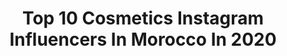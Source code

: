 ---
title: Top 10 Cosmetics Instagram Influencers In Morocco In 2020
description: >-
  Find top cosmetics Instagram influencers in Morocco in 2020. Most popular hashtags: #makeup #fashion #instagood #morocco.
platform: Instagram
profiles:
  - username: "barbaraders"
    fullname: >-
      Lifestyle Content Creator
    location: "Morocco"
    followers: 36860
    engagement: 217
    commentsToLikes: 0.039493
    avatar: "https://scontent-ams4-1.cdninstagram.com/v/t51.2885-19/s320x320/87708461_2981954918534072_5668814681293193216_n.jpg?_nc_ht=scontent-ams4-1.cdninstagram.com&_nc_ohc=NgwPu92zlZYAX9nQU5-&oh=bc6e3a0aac1f290fa8c19b2542e519e8&oe=5EB890BB"
    verified: false
    hashtags: "#creative, #authenticlovepresets, #girltraveling, #portrait"
  - username: "salwa.jd"
    fullname: >-
      Salwa JD🇲🇦'Official
    location: "Morocco"
    followers: 93053
    engagement: 201
    commentsToLikes: 0.018135
    avatar: "https://scontent-lhr8-1.cdninstagram.com/v/t51.2885-19/s320x320/92569458_624669531716840_3654520327079198720_n.jpg?_nc_ht=scontent-lhr8-1.cdninstagram.com&_nc_ohc=XujMIek_ooYAX8PAYkn&oh=80e30430fb488753859241540f495787&oe=5EBB7B53"
    verified: false
    hashtags: "#filmphotography, #gloss, #cosmetic, #crease"
  - username: "nourrina"
    fullname: >-
      NourElhouda
    location: "Morocco"
    followers: 112678
    engagement: 554
    commentsToLikes: 0.021242
    avatar: "https://scontent-lhr8-1.cdninstagram.com/v/t51.2885-19/s320x320/89964818_257659358571684_2936007796363100160_n.jpg?_nc_ht=scontent-lhr8-1.cdninstagram.com&_nc_ohc=4vYxgB3LMT0AX_eg1sn&oh=eb2166ce8087b12fa8b93d891f9023c1&oe=5EBB16B5"
    verified: false
    hashtags: "#pizzalover, #dinner, #corona, #highlighter"
  - username: "kaoutarbarhmii"
    fullname: >-
      KB | Travel & Lifestyle 🇲🇦🇬🇧
    location: "Morocco"
    followers: 164448
    engagement: 280
    commentsToLikes: 0.017411
    avatar: "https://scontent-amt2-1.cdninstagram.com/v/t51.2885-19/s320x320/82395162_3962951990385228_7113375018033086464_n.jpg?_nc_ht=scontent-amt2-1.cdninstagram.com&_nc_ohc=gK66vnIelZoAX8CPow4&oh=ef81a0f97a1a9ae3a4a703de348df7e7&oe=5EB8FF29"
    verified: false
    hashtags: "#hijabers, #hijabismylif, #orangecounty, #instamakeup"
  - username: "maraya1404"
    fullname: >-
      🎀 Maraya 🎀 مرايا
    location: "Morocco"
    followers: 136669
    engagement: 159
    commentsToLikes: 0.090331
    avatar: "https://scontent-lhr8-1.cdninstagram.com/v/t51.2885-19/s320x320/92325991_207150067253297_8102199067938914304_n.jpg?_nc_ht=scontent-lhr8-1.cdninstagram.com&_nc_ohc=QRllRVbJQV4AX-RrLac&oh=6147e1ea1b9d40a34983344dc55d43f0&oe=5EBBCC53"
    verified: false
    hashtags: "#pourtoi, #jesuisresponsable, #confinement, #cairoegypt"
  - username: "desiperkins"
    fullname: >-
      D E S I • P E R K I N S
    location: "Morocco"
    followers: 3979741
    engagement: 345
    commentsToLikes: 0.010121
    avatar: "https://scontent-lht6-1.cdninstagram.com/v/t51.2885-19/s320x320/39995541_320643278691262_6221498520415764480_n.jpg?_nc_ht=scontent-lht6-1.cdninstagram.com&_nc_ohc=f49PrGskpjIAX_eYM1X&oh=5e97da935fb70ff9ecd907edf05bac8b&oe=5EBC19E9"
    verified: true
    hashtags: "#floodof2019, #baddie, #guccibeauty, #ad"
  - username: "ghazichaimaee"
    fullname: >-
      S h a m y 💞
    location: "Morocco"
    followers: 203134
    engagement: 456
    commentsToLikes: 0.018038
    avatar: "https://scontent-lhr8-1.cdninstagram.com/v/t51.2885-19/s320x320/90518414_2730476470334944_8402849999884386304_n.jpg?_nc_ht=scontent-lhr8-1.cdninstagram.com&_nc_ohc=y4fNM9dABxIAX8fCILa&oh=bead1294e0b3e18725565f82e76179e3&oe=5EBD03C9"
    verified: false
    hashtags: "#hijabblogger, #lazem, #quarantinechallenge, #hijabstyleicon"
  - username: "jihaneoumha"
    fullname: >-
      Jihane Oumha
    location: "Morocco"
    followers: 365816
    engagement: 338
    commentsToLikes: 0.073884
    avatar: "https://scontent-ams4-1.cdninstagram.com/v/t51.2885-19/s320x320/89991128_205376017343319_1729146875522580480_n.jpg?_nc_ht=scontent-ams4-1.cdninstagram.com&_nc_ohc=s-o8obXy1QcAX-N6zhP&oh=f40a5acb6a83a184fe8170ca3c7b26f7&oe=5EB868EF"
    verified: false
    hashtags: "#bride, #makeupvideo, #photography, #event"
  - username: "bojanvukadinov"
    fullname: >-
      Bojan Vukadinov
    location: "Morocco"
    followers: 90954
    engagement: 597
    commentsToLikes: 0.004838
    avatar: "https://scontent-lhr8-1.cdninstagram.com/v/t51.2885-19/s320x320/90706393_2877372009158926_2502972950014066688_n.jpg?_nc_ht=scontent-lhr8-1.cdninstagram.com&_nc_ohc=dOuI18vKysMAX98ELEb&oh=97c754e64147b204271a31fa6bd7aba2&oe=5EB93AB5"
    verified: false
    hashtags: "#teslavoda, #tb, #covid, #stayhome"
  - username: "fatima_zahra_af"
    fullname: >-
      kharbachaty
    location: "Morocco"
    followers: 44086
    engagement: 56
    commentsToLikes: 0.058994
    avatar: "https://scontent-ams4-1.cdninstagram.com/v/t51.2885-19/s320x320/70360741_3273977509340850_951677826950496256_n.jpg?_nc_ht=scontent-ams4-1.cdninstagram.com&_nc_ohc=31R3ijoJ8GAAX9Hu2-t&oh=37dc4a758603e5c5de87dbae192bb650&oe=5EB4A880"
    verified: false
    hashtags: "#piximakeup, #bananarepublic, #sheingals, #blackvibes"
---